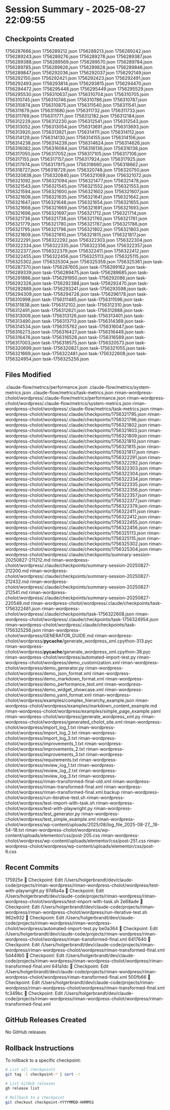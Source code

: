 # Session Summary - 2025-08-27 22:09:55

## Checkpoints Created
1756287666.json
1756289212.json
1756289213.json
1756289242.json
1756289243.json
1756289276.json
1756289278.json
1756289387.json
1756289388.json
1756289569.json
1756289570.json
1756289784.json
1756289785.json
1756289826.json
1756289828.json
1756289846.json
1756289847.json
1756292036.json
1756292037.json
1756292149.json
1756292150.json
1756292421.json
1756292423.json
1756292491.json
1756292493.json
1756293814.json
1756293815.json
1756294470.json
1756294472.json
1756295448.json
1756295449.json
1756295529.json
1756295530.json
1756310637.json
1756310704.json
1756310705.json
1756310745.json
1756310746.json
1756310786.json
1756310787.json
1756310874.json
1756310875.json
1756311540.json
1756311541.json
1756311679.json
1756311680.json
1756311732.json
1756311733.json
1756311769.json
1756311771.json
1756312182.json
1756312184.json
1756312229.json
1756312230.json
1756312541.json
1756312543.json
1756313052.json
1756313054.json
1756313691.json
1756313693.json
1756313920.json
1756313921.json
1756314111.json
1756314112.json
1756314129.json
1756314130.json
1756314155.json
1756314156.json
1756314238.json
1756314239.json
1756314624.json
1756314626.json
1756316082.json
1756316084.json
1756316136.json
1756316138.json
1756317050.json
1756317052.json
1756317105.json
1756317106.json
1756317155.json
1756317157.json
1756317924.json
1756317925.json
1756317974.json
1756317975.json
1756318660.json
1756318662.json
1756318727.json
1756318729.json
1756320748.json
1756320750.json
1756320838.json
1756320840.json
1756321069.json
1756321072.json
1756321092.json
1756321094.json
1756321477.json
1756321478.json
1756321543.json
1756321545.json
1756321552.json
1756321553.json
1756321594.json
1756321600.json
1756321602.json
1756321607.json
1756321608.json
1756321635.json
1756321641.json
1756321642.json
1756321647.json
1756321648.json
1756321654.json
1756321655.json
1756321668.json
1756321669.json
1756321691.json
1756321693.json
1756321696.json
1756321697.json
1756321712.json
1756321714.json
1756321736.json
1756321738.json
1756321760.json
1756321761.json
1756321779.json
1756321780.json
1756321787.json
1756321788.json
1756321795.json
1756321796.json
1756321802.json
1756321803.json
1756321809.json
1756321810.json
1756321815.json
1756321817.json
1756322291.json
1756322292.json
1756322303.json
1756322304.json
1756322334.json
1756322335.json
1756322356.json
1756322357.json
1756322377.json
1756322379.json
1756322411.json
1756322412.json
1756322455.json
1756322456.json
1756325113.json
1756325115.json
1756325302.json
1756325304.json
1756325359.json
1756325361.json
task-1756287370.json
task-1756287605.json
task-1756289162.json
task-1756289339.json
task-1756289475.json
task-1756289685.json
task-1756291886.json
task-1756291950.json
task-1756292086.json
task-1756292326.json
task-1756292388.json
task-1756292470.json
task-1756292889.json
task-1756293241.json
task-1756293598.json
task-1756294309.json
task-1756294728.json
task-1756296178.json
task-1756310998.json
task-1756311485.json
task-1756311596.json
task-1756311838.json
task-1756312102.json
task-1756312310.json
task-1756312491.json
task-1756312621.json
task-1756312888.json
task-1756313009.json
task-1756313126.json
task-1756313401.json
task-1756313490.json
task-1756313713.json
task-1756314369.json
task-1756314534.json
task-1756315762.json
task-1756316047.json
task-1756316273.json
task-1756316427.json
task-1756316449.json
task-1756316476.json
task-1756316528.json
task-1756316589.json
task-1756317003.json
task-1756318575.json
task-1756320573.json
task-1756320699.json
task-1756320821.json
task-1756321055.json
task-1756321669.json
task-1756322481.json
task-1756322608.json
task-1756324954.json
task-1756325256.json

## Files Modified
.claude-flow/metrics/performance.json
.claude-flow/metrics/system-metrics.json
.claude-flow/metrics/task-metrics.json
riman-wordpress-cholot/wordpress/.claude-flow/metrics/performance.json
riman-wordpress-cholot/wordpress/.claude-flow/metrics/system-metrics.json
riman-wordpress-cholot/wordpress/.claude-flow/metrics/task-metrics.json
riman-wordpress-cholot/wordpress/.claude/checkpoints/1756321795.json
riman-wordpress-cholot/wordpress/.claude/checkpoints/1756321796.json
riman-wordpress-cholot/wordpress/.claude/checkpoints/1756321802.json
riman-wordpress-cholot/wordpress/.claude/checkpoints/1756321803.json
riman-wordpress-cholot/wordpress/.claude/checkpoints/1756321809.json
riman-wordpress-cholot/wordpress/.claude/checkpoints/1756321810.json
riman-wordpress-cholot/wordpress/.claude/checkpoints/1756321815.json
riman-wordpress-cholot/wordpress/.claude/checkpoints/1756321817.json
riman-wordpress-cholot/wordpress/.claude/checkpoints/1756322291.json
riman-wordpress-cholot/wordpress/.claude/checkpoints/1756322292.json
riman-wordpress-cholot/wordpress/.claude/checkpoints/1756322303.json
riman-wordpress-cholot/wordpress/.claude/checkpoints/1756322304.json
riman-wordpress-cholot/wordpress/.claude/checkpoints/1756322334.json
riman-wordpress-cholot/wordpress/.claude/checkpoints/1756322335.json
riman-wordpress-cholot/wordpress/.claude/checkpoints/1756322356.json
riman-wordpress-cholot/wordpress/.claude/checkpoints/1756322357.json
riman-wordpress-cholot/wordpress/.claude/checkpoints/1756322377.json
riman-wordpress-cholot/wordpress/.claude/checkpoints/1756322379.json
riman-wordpress-cholot/wordpress/.claude/checkpoints/1756322411.json
riman-wordpress-cholot/wordpress/.claude/checkpoints/1756322412.json
riman-wordpress-cholot/wordpress/.claude/checkpoints/1756322455.json
riman-wordpress-cholot/wordpress/.claude/checkpoints/1756322456.json
riman-wordpress-cholot/wordpress/.claude/checkpoints/1756325113.json
riman-wordpress-cholot/wordpress/.claude/checkpoints/1756325115.json
riman-wordpress-cholot/wordpress/.claude/checkpoints/1756325302.json
riman-wordpress-cholot/wordpress/.claude/checkpoints/1756325304.json
riman-wordpress-cholot/wordpress/.claude/checkpoints/summary-session-20250827-211212.md
riman-wordpress-cholot/wordpress/.claude/checkpoints/summary-session-20250827-212200.md
riman-wordpress-cholot/wordpress/.claude/checkpoints/summary-session-20250827-212432.md
riman-wordpress-cholot/wordpress/.claude/checkpoints/summary-session-20250827-212541.md
riman-wordpress-cholot/wordpress/.claude/checkpoints/summary-session-20250827-220548.md
riman-wordpress-cholot/wordpress/.claude/checkpoints/task-1756322481.json
riman-wordpress-cholot/wordpress/.claude/checkpoints/task-1756322608.json
riman-wordpress-cholot/wordpress/.claude/checkpoints/task-1756324954.json
riman-wordpress-cholot/wordpress/.claude/checkpoints/task-1756325256.json
riman-wordpress-cholot/wordpress/GENERATOR_GUIDE.md
riman-wordpress-cholot/wordpress/__pycache__/generate_wordpress_xml.cpython-313.pyc
riman-wordpress-cholot/wordpress/__pycache__/generate_wordpress_xml.cpython-38.pyc
riman-wordpress-cholot/wordpress/automated-import-test.py
riman-wordpress-cholot/wordpress/demo_customization.xml
riman-wordpress-cholot/wordpress/demo_generator.py
riman-wordpress-cholot/wordpress/demo_json_format.xml
riman-wordpress-cholot/wordpress/demo_markdown_format.xml
riman-wordpress-cholot/wordpress/demo_performance_test.xml
riman-wordpress-cholot/wordpress/demo_widget_showcase.xml
riman-wordpress-cholot/wordpress/demo_yaml_format.xml
riman-wordpress-cholot/wordpress/examples/complex_hierarchy_example.json
riman-wordpress-cholot/wordpress/examples/markdown_content_example.md
riman-wordpress-cholot/wordpress/examples/simple_page_example.yaml
riman-wordpress-cholot/wordpress/generate_wordpress_xml.py
riman-wordpress-cholot/wordpress/generated_cholot_site.xml
riman-wordpress-cholot/wordpress/import_log_1.txt
riman-wordpress-cholot/wordpress/import_log_2.txt
riman-wordpress-cholot/wordpress/import_log_3.txt
riman-wordpress-cholot/wordpress/improvements_1.txt
riman-wordpress-cholot/wordpress/improvements_2.txt
riman-wordpress-cholot/wordpress/improvements_3.txt
riman-wordpress-cholot/wordpress/requirements.txt
riman-wordpress-cholot/wordpress/review_log_1.txt
riman-wordpress-cholot/wordpress/review_log_2.txt
riman-wordpress-cholot/wordpress/review_log_3.txt
riman-wordpress-cholot/wordpress/riman-transformed-final-old.xml
riman-wordpress-cholot/wordpress/riman-transformed-final.xml
riman-wordpress-cholot/wordpress/riman-transformed-final.xml.backup
riman-wordpress-cholot/wordpress/run-iterative-test.sh
riman-wordpress-cholot/wordpress/test-import-with-task.sh
riman-wordpress-cholot/wordpress/test-with-playwright.py
riman-wordpress-cholot/wordpress/test_generator.py
riman-wordpress-cholot/wordpress/test_simple_example.xml
riman-wordpress-cholot/wordpress/wp-content/uploads/2025/08/log_file_2025-08-27__18-54-18.txt
riman-wordpress-cholot/wordpress/wp-content/uploads/elementor/css/post-205.css
riman-wordpress-cholot/wordpress/wp-content/uploads/elementor/css/post-251.css
riman-wordpress-cholot/wordpress/wp-content/uploads/elementor/css/post-6.css

## Recent Commits
175925e 🔖 Checkpoint: Edit /Users/holgerbrandt/dev/claude-code/projects/riman-wordpress/riman-wordpress-cholot/wordpress/test-with-playwright.py
97d6a4a 🔖 Checkpoint: Edit /Users/holgerbrandt/dev/claude-code/projects/riman-wordpress/riman-wordpress-cholot/wordpress/test-import-with-task.sh
2e68ade 🔖 Checkpoint: Edit /Users/holgerbrandt/dev/claude-code/projects/riman-wordpress/riman-wordpress-cholot/wordpress/run-iterative-test.sh
962e932 🔖 Checkpoint: Edit /Users/holgerbrandt/dev/claude-code/projects/riman-wordpress/riman-wordpress-cholot/wordpress/automated-import-test.py
be0a364 🔖 Checkpoint: Edit /Users/holgerbrandt/dev/claude-code/projects/riman-wordpress/riman-wordpress-cholot/wordpress/riman-transformed-final.xml
6417640 🔖 Checkpoint: Edit /Users/holgerbrandt/dev/claude-code/projects/riman-wordpress/riman-wordpress-cholot/wordpress/riman-transformed-final.xml
5d449b5 🔖 Checkpoint: Edit /Users/holgerbrandt/dev/claude-code/projects/riman-wordpress/riman-wordpress-cholot/wordpress/riman-transformed-final.xml
641a1dc 🔖 Checkpoint: Edit /Users/holgerbrandt/dev/claude-code/projects/riman-wordpress/riman-wordpress-cholot/wordpress/riman-transformed-final.xml
500fb66 🔖 Checkpoint: Edit /Users/holgerbrandt/dev/claude-code/projects/riman-wordpress/riman-wordpress-cholot/wordpress/riman-transformed-final.xml
fc349bc 🔖 Checkpoint: Edit /Users/holgerbrandt/dev/claude-code/projects/riman-wordpress/riman-wordpress-cholot/wordpress/riman-transformed-final.xml

## GitHub Releases Created
No GitHub releases

## Rollback Instructions
To rollback to a specific checkpoint:
```bash
# List all checkpoints
git tag -l checkpoint-* | sort -r

# List GitHub releases
gh release list

# Rollback to a checkpoint
git checkout checkpoint-YYYYMMDD-HHMMSS
```
